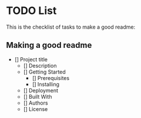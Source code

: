 # TODO List
This is the checklist of tasks to make a good readme:

## Making a good readme
- [] Project title
  - [] Description
  - [] Getting Started
    - [] Prerequisites
    - [] Installing
  - [] Deployment
  - [] Built With
  - [] Authors
  - [] License
